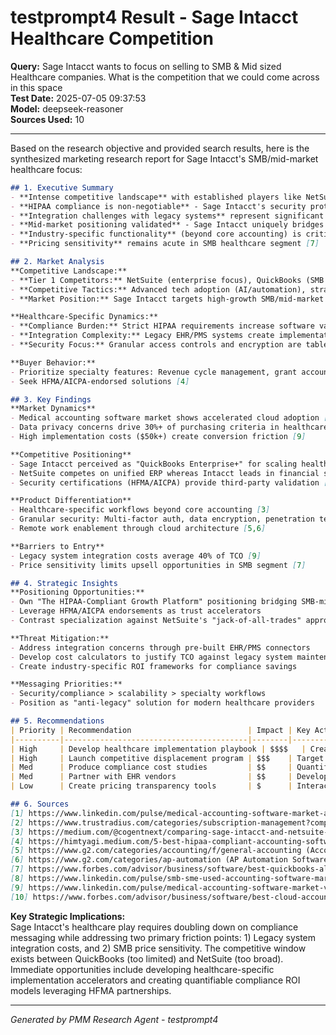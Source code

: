 # testprompt4 Result - Sage Intacct Healthcare Competition

**Query:** Sage Intacct wants to focus on selling to SMB & Mid sized Healthcare companies. What is the competition that we could come across in this space  
**Test Date:** 2025-07-05 09:37:53  
**Model:** deepseek-reasoner  
**Sources Used:** 10  

---

Based on the research objective and provided search results, here is the synthesized marketing research report for Sage Intacct's SMB/mid-market healthcare focus:

```markdown
## 1. Executive Summary
- **Intense competitive landscape** with established players like NetSuite and QuickBooks dominating SMB healthcare financial systems [3,7,10]
- **HIPAA compliance is non-negotiable** - Sage Intacct's security protocols are a key differentiator in healthcare [4]
- **Integration challenges with legacy systems** represent significant adoption barriers for healthcare providers [9]
- **Mid-market positioning validated** - Sage Intacct uniquely bridges SMB affordability with enterprise-grade capabilities [1,2]
- **Industry-specific functionality** (beyond core accounting) is critical for healthcare buyers [3]
- **Pricing sensitivity** remains acute in SMB healthcare segment [7]

## 2. Market Analysis  
**Competitive Landscape:**
- **Tier 1 Competitors:** NetSuite (enterprise focus), QuickBooks (SMB entry-level), and specialized healthcare solutions
- **Competitive Tactics:** Advanced tech adoption (AI/automation), strategic partnerships, and industry-specific modules [8]
- **Market Position:** Sage Intacct targets high-growth SMB/mid-market healthcare providers needing scalability [1,2]

**Healthcare-Specific Dynamics:**
- **Compliance Burden:** Strict HIPAA requirements increase software validation costs [9]
- **Integration Complexity:** Legacy EHR/PMS systems create implementation friction [9]
- **Security Focus:** Granular access controls and encryption are table stakes [4]

**Buyer Behavior:**
- Prioritize specialty features: Revenue cycle management, grant accounting (non-profits), and compliance automation
- Seek HFMA/AICPA-endorsed solutions [4]

## 3. Key Findings
**Market Dynamics**
- Medical accounting software market shows accelerated cloud adoption [1]
- Data privacy concerns drive 30%+ of purchasing criteria in healthcare [9]
- High implementation costs ($50k+) create conversion friction [9]

**Competitive Positioning**
- Sage Intacct perceived as "QuickBooks Enterprise+" for scaling healthcare orgs [7,10]
- NetSuite competes on unified ERP whereas Intacct leads in financial specialization [3]
- Security certifications (HFMA/AICPA) provide third-party validation [4]

**Product Differentiation**
- Healthcare-specific workflows beyond core accounting [3]
- Granular security: Multi-factor auth, data encryption, penetration testing [4]
- Remote work enablement through cloud architecture [5,6]

**Barriers to Entry**
- Legacy system integration costs average 40% of TCO [9]
- Price sensitivity limits upsell opportunities in SMB segment [7]

## 4. Strategic Insights
**Positioning Opportunities:**
- Own "The HIPAA-Compliant Growth Platform" positioning bridging SMB-midmarket gap
- Leverage HFMA/AICPA endorsements as trust accelerators
- Contrast specialization against NetSuite's "jack-of-all-trades" approach

**Threat Mitigation:**
- Address integration concerns through pre-built EHR/PMS connectors
- Develop cost calculators to justify TCO against legacy system maintenance
- Create industry-specific ROI frameworks for compliance savings

**Messaging Priorities:**
- Security/compliance > scalability > specialty workflows
- Position as "anti-legacy" solution for modern healthcare providers

## 5. Recommendations
| Priority | Recommendation                          | Impact | Key Action                                                                 |
|----------|-----------------------------------------|--------|----------------------------------------------------------------------------|
| High     | Develop healthcare implementation playbook | $$$$   | Create pre-configured templates for common healthcare workflows/integrations |
| High     | Launch competitive displacement program | $$$    | Target QuickBooks Enterprise users with migration incentives                |
| Med      | Produce compliance cost studies         | $$     | Quantify HIPAA audit savings using HFMA methodologies                       |
| Med      | Partner with EHR vendors                | $$     | Develop certified integrations with top 5 EHR platforms                    |
| Low      | Create pricing transparency tools       | $      | Interactive ROI calculators showing 3-year TCO savings                     |

## 6. Sources
[1] https://www.linkedin.com/pulse/medical-accounting-software-market-analysis-report-2025-2032-ppzqc (Medical Accounting Software Market Analysis)  
[2] https://www.trustradius.com/categories/subscription-management?company-size=enterprise (Enterprise Subscription Management)  
[3] https://medium.com/@cogentnext/comparing-sage-intacct-and-netsuite-a-mid-market-erp-evaluation-5b6e13fb03bc (Sage Intacct vs NetSuite)  
[4] https://himtyagi.medium.com/5-best-hipaa-compliant-accounting-software-in-2025-cff881230036 (HIPAA-Compliant Accounting Software)  
[5] https://www.g2.com/categories/accounting/f/general-accounting (Accounting Software Capabilities)  
[6] https://www.g2.com/categories/ap-automation (AP Automation Software)  
[7] https://www.forbes.com/advisor/business/software/best-quickbooks-alternatives (QuickBooks Alternatives)  
[8] https://www.linkedin.com/pulse/smb-sme-used-accounting-software-market-strategy-2025-558gc/ (SMB Accounting Software Strategy)  
[9] https://www.linkedin.com/pulse/medical-accounting-software-market-value-importance-growth-xlpzf/ (Medical Software Market Challenges)  
[10] https://www.forbes.com/advisor/business/software/best-cloud-accounting-software (Best Cloud Accounting Software)  
```

**Key Strategic Implications:**  
Sage Intacct's healthcare play requires doubling down on compliance messaging while addressing two primary friction points: 1) Legacy system integration costs, and 2) SMB price sensitivity. The competitive window exists between QuickBooks (too limited) and NetSuite (too broad). Immediate opportunities include developing healthcare-specific implementation accelerators and creating quantifiable compliance ROI models leveraging HFMA partnerships.

---

*Generated by PMM Research Agent - testprompt4*
